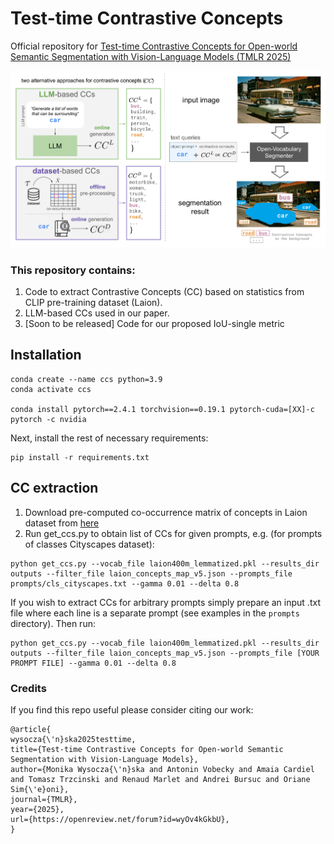 # Test-time Contrastive Concepts
Official repository for [Test-time Contrastive Concepts for Open-world Semantic Segmentation with Vision-Language Models (TMLR 2025)](https://arxiv.org/pdf/2407.05061)

![t](./figures/CC_visual_overview-1.png)


### This repository contains:
1. Code to extract Contrastive Concepts (CC) based on statistics from CLIP pre-training dataset (Laion). 
2. LLM-based CCs used in our paper.
3. [Soon to be released] Code for our proposed IoU-single metric 


## Installation

```
conda create --name ccs python=3.9
conda activate ccs

conda install pytorch==2.4.1 torchvision==0.19.1 pytorch-cuda=[XX]-c pytorch -c nvidia
```
Next, install the rest of necessary requirements:


```
pip install -r requirements.txt
```

## CC extraction

1. Download pre-computed co-occurrence matrix of concepts in Laion dataset from [here](https://drive.google.com/file/d/1Smm-h3cyYoVX0XPwS1_PFSCXnESnnVYt/view?usp=sharing)
2. Run get_ccs.py to obtain list of CCs for given prompts, e.g. (for prompts of classes Cityscapes dataset):

```
python get_ccs.py --vocab_file laion400m_lemmatized.pkl --results_dir outputs --filter_file laion_concepts_map_v5.json --prompts_file prompts/cls_cityscapes.txt --gamma 0.01 --delta 0.8
```

If you wish to extract CCs for arbitrary prompts simply prepare an input .txt file where each line is a separate prompt (see examples in the ```prompts``` directory). Then run: 

```
python get_ccs.py --vocab_file laion400m_lemmatized.pkl --results_dir outputs --filter_file laion_concepts_map_v5.json --prompts_file [YOUR PROMPT FILE] --gamma 0.01 --delta 0.8
```


### Credits

If you find this repo useful please consider citing our work:

```
@article{
wysocza{\'n}ska2025testtime,
title={Test-time Contrastive Concepts for Open-world Semantic Segmentation with Vision-Language Models},
author={Monika Wysocza{\'n}ska and Antonin Vobecky and Amaia Cardiel and Tomasz Trzcinski and Renaud Marlet and Andrei Bursuc and Oriane Sim{\'e}oni},
journal={TMLR},
year={2025},
url={https://openreview.net/forum?id=wyOv4kGkbU},
}
```
